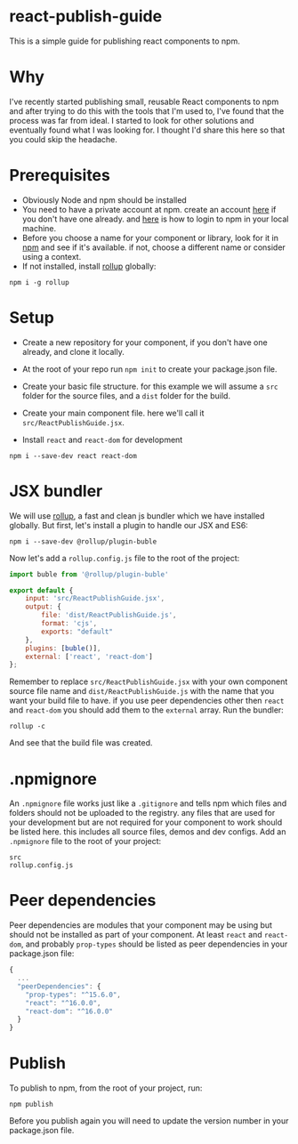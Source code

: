 # react-publish-guide
This is a simple guide for publishing react components to npm.

# Why
I've recently started publishing small, reusable React components to npm and after trying to do this with the tools that I'm used to, I've found that the process was far from ideal. I started to look for other solutions and eventually found what I was looking for. I thought I'd share this here so that you could skip the headache.

# Prerequisites
* Obviously Node and npm should be installed
* You need to have a private account at npm. create an account <a href="https://www.npmjs.com/signup">here</a> if you don't have one already. and <a href="https://docs.npmjs.com/creating-a-new-npm-user-account#testing-your-new-account-with-npm-login">here</a> is how to login to npm in your local machine.
* Before you choose a name for your component or library, look for it in <a href="https://www.npmjs.com">npm</a> and see if it's available. if not, choose a different name or consider using a context.
* If not installed, install <a href="https://rollupjs.org/guide/en/">rollup</a> globally:
```
npm i -g rollup
```

# Setup
* Create a new repository for your component, if you don't have one already, and clone it locally.
* At the root of your repo run `npm init` to create your package.json file.

* Create your basic file structure. for this example we will assume a `src` folder for the source files, and a `dist` folder for the build.
* Create your main component file. here we'll call it `src/ReactPublishGuide.jsx`.
* Install `react` and `react-dom` for development
```
npm i --save-dev react react-dom
```


# JSX bundler
We will use <a href="https://rollupjs.org/guide/en/">rollup</a>, a fast and clean js bundler which we have installed globally.
But first, let's install a plugin to handle our JSX and ES6:
```
npm i --save-dev @rollup/plugin-buble
```
Now let's add a `rollup.config.js` file to the root of the project:

```js
import buble from '@rollup/plugin-buble'

export default {
    input: 'src/ReactPublishGuide.jsx',
    output: {
        file: 'dist/ReactPublishGuide.js',
        format: 'cjs',
        exports: "default"
    },
    plugins: [buble()],
    external: ['react', 'react-dom']
};
```
Remember to replace `src/ReactPublishGuide.jsx` with your own component source file name and `dist/ReactPublishGuide.js` with the name that you want your build file to have.
if you use peer dependencies other then `react` and `react-dom` you should add them to the `external` array.
Run the bundler:
```
rollup -c
```
And see that the build file was created.

# .npmignore
An `.npmignore` file works just like a `.gitignore` and tells npm which files and folders should not be uploaded to the registry. any files that are used for your development but are not required for your component to work should be listed here. this includes all source files, demos and dev configs.
Add an `.npmignore` file to the root of your project:
```
src
rollup.config.js
```

# Peer dependencies
Peer dependencies are modules that your component may be using but should not be installed as part of your component.
At least `react` and `react-dom`, and probably `prop-types` should be listed as peer dependencies in your package.json file:
```js
{
  ...
  "peerDependencies": {
    "prop-types": "^15.6.0",
    "react": "^16.0.0",
    "react-dom": "^16.0.0"
  }
}
```
# Publish
To publish to npm, from the root of your project, run:
```
npm publish
```
Before you publish again you will need to update the version number in your package.json file.








